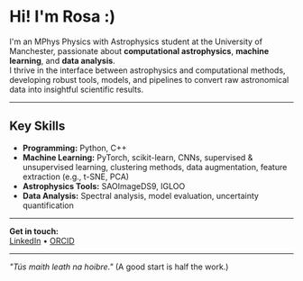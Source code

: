 # Hi! I'm Rosa :)

I'm an MPhys Physics with Astrophysics student at the University of Manchester, passionate about **computational astrophysics**, **machine learning**, and **data analysis**.  
I thrive in the interface between astrophysics and computational methods, developing robust tools, models, and pipelines to convert raw astronomical data into insightful scientific results.

---

## Key Skills

- **Programming:** Python, C++  
- **Machine Learning:** PyTorch, scikit-learn, CNNs, supervised & unsupervised learning, clustering methods, data augmentation, feature extraction (e.g., t-SNE, PCA)
- **Astrophysics Tools:** SAOImageDS9, IGLOO  
- **Data Analysis:** Spectral analysis, model evaluation, uncertainty quantification

---

**Get in touch:**  
[LinkedIn](https://www.linkedin.com/in/rosa-roberts) • [ORCID](https://orcid.org/0009-0001-8100-5473)

---

*"Tús maith leath na hoibre."* (A good start is half the work.)


